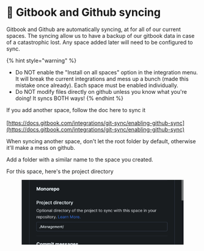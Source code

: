 # 🔗 Gitbook and Github syncing

Gitbook and Github are automatically syncing, at for all of our current spaces. The syncing allow us to have a backup of our gitbook data in case of a catastrophic lost. Any space added later will need to be configured to sync.

{% hint style="warning" %}
* Do NOT enable the "Install on all spaces" option in the integration menu. It will break the current integrations and mess up a bunch (made this mistake once already). Each space must be enabled individually.
* Do NOT modify files directly on github unless you know what you're doing! It syncs BOTH ways!&#x20;
{% endhint %}

If you add another space, follow the doc here to sync it \
\
[https://docs.gitbook.com/integrations/git-sync/enabling-github-sync](https://docs.gitbook.com/integrations/git-sync/enabling-github-sync)

When syncing another space, don't let the root folder by default, otherwise it'll make a mess on github.&#x20;

Add a folder with a similar name to the space you created.

For this space, here's the project directory

<figure><img src="../../.gitbook/assets/image.png" alt=""><figcaption></figcaption></figure>
